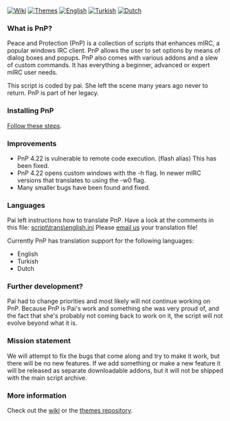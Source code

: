 [![Wiki](https://img.shields.io/badge/Link-Wiki-blue.svg)](https://github.com/peace-and-protection/Peace-and-Protection/wiki)
[![Themes](https://img.shields.io/badge/Link-Themes-blue.svg)](https://github.com/peace-and-protection/Peace-and-Protection/tree/themes)
[![English](https://img.shields.io/badge/Language-English-green.svg)](https://github.com/peace-and-protection/Peace-and-Protection/blob/master/script/trans/english.ini)
[![Turkish](https://img.shields.io/badge/Language-T%C3%BCrk%C3%A7e-green.svg)](https://github.com/peace-and-protection/Peace-and-Protection/blob/master/script/trans/turkish.ini)
[![Dutch](https://img.shields.io/badge/Language-Nederlands-green.svg)](https://github.com/peace-and-protection/Peace-and-Protection/blob/master/script/trans/nederlands.ini)

### What is PnP?
Peace and Protection (PnP) is a collection of scripts that enhances mIRC, a popular windows IRC client. PnP allows the user to set options by means of dialog boxes and popups. PnP also comes with various addons and a slew of custom commands. It has everything a beginner, advanced or expert mIRC user needs.

This script is coded by pai. She left the scene many years ago never to return. PnP is part of her legacy.

### Installing PnP
[Follow these steps](https://github.com/peace-and-protection/Peace-and-Protection/wiki/Installation).

### Improvements
* PnP 4.22 is vulnerable to remote code execution. (flash alias) This has been fixed.
* PnP 4.22 opens custom windows with the -h flag. In newer mIRC versions that translates to using the -w0 flag.
* Many smaller bugs have been found and fixed.

### Languages
Pai left instructions how to translate PnP. Have a look at the comments in this file: [script\trans\english.ini](https://github.com/peace-and-protection/Peace-and-Protection/blob/master/script/trans/english.ini) Please [email us](mailto:pnp@login.kristshell.net) your translation file!

Currently PnP has translation support for the following languages:
* English
* Turkish
* Dutch

### Further development?
Pai had to change priorities and most likely will not continue working on PnP. Because PnP is Pai's work and something she was very proud of, and the fact that she's probably not coming back to work on it, the script will not evolve beyond what it is. 

### Mission statement
We will attempt to fix the bugs that come along and try to make it work, but there will be no new features. If we add something or make a new feature it will be released as separate downloadable addons, but it will not be shipped with the main script archive.

### More information
Check out the [wiki](https://github.com/peace-and-protection/Peace-and-Protection/wiki) or the [themes repository](https://github.com/solbu/Peace-and-Protection/tree/themes).


